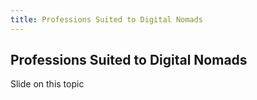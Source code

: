 ```yaml
---
title: Professions Suited to Digital Nomads
---
```


## Professions Suited to Digital Nomads

Slide on this topic